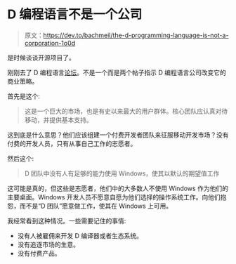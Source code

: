 # D 编程语言不是一个公司

> 原文：<https://dev.to/bachmeil/the-d-programming-language-is-not-a-corporation-1o0d>

是时候谈谈开源项目了。

刚刚去了 D 编程语言[论坛](https://forum.dlang.org/)。不是一个而是两个帖子指示 D 编程语言公司改变它的商业策略。

首先是这个:

> 这是一个巨大的市场，也是有史以来最大的用户群体。核心团队应认真对待移动，并提供基本支持。

这到底是什么意思？他们应该组建一个付费开发者团队来征服移动开发市场？没有付费的开发人员，只有从事自己工作的志愿者。

然后这个:

> D 团队中没有人有足够的能力使用 Windows，使其以默认的期望值工作

这可能是真的，但这些是志愿者，他们中的大多数人不使用 Windows 作为他们的主要桌面。Windows 开发人员不愿意自愿为他们选择的操作系统工作。向他们抱怨，而不是“D 团队”愿意做工作，使其在 Windows 上可用。

我经常看到这种情况。一些需要记住的事情:

*   没有人被雇佣来开发 D 编译器或者生态系统。
*   没有追逐市场的生意。
*   没有付费产品。